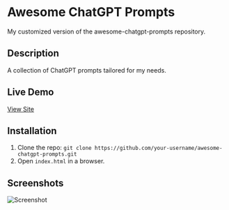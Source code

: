 # Awesome ChatGPT Prompts
My customized version of the awesome-chatgpt-prompts repository.

## Description
A collection of ChatGPT prompts tailored for my needs.

## Live Demo
[View Site](https://your-username.github.io/awesome-chatgpt-prompts)

## Installation
1. Clone the repo: `git clone https://github.com/your-username/awesome-chatgpt-prompts.git`
2. Open `index.html` in a browser.

## Screenshots
![Screenshot](assets/screenshot.png)